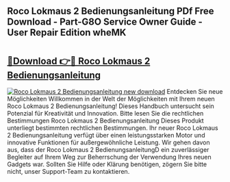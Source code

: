 ## Roco Lokmaus 2 Bedienungsanleitung PDf Free Download - Part-G8O Service Owner Guide - User Repair Edition wheMK

# <h2><a href="http://df1qqli.blite.top/?on=Roco+Lokmaus+2+Bedienungsanleitung">🔗Download 👉🔴 Roco Lokmaus 2 Bedienungsanleitung</a></h2>

[![Roco Lokmaus 2 Bedienungsanleitung new download](https://i.imgur.com/lujVjoI.png)](http://df1qqli.blite.top/?on=Roco+Lokmaus+2+Bedienungsanleitung)
Entdecken Sie neue Möglichkeiten Willkommen in der Welt der Möglichkeiten mit Ihrem neuen Roco Lokmaus 2 Bedienungsanleitung! Dieses Handbuch untersucht sein Potenzial für Kreativität und Innovation. Bitte lesen Sie die rechtlichen Bestimmungen Roco Lokmaus 2 Bedienungsanleitung Dieses Produkt unterliegt bestimmten rechtlichen Bestimmungen. Ihr neuer Roco Lokmaus 2 Bedienungsanleitung verfügt über einen leistungsstarken Motor und innovative Funktionen für außergewöhnliche Leistung. Wir gehen davon aus, dass der Roco Lokmaus 2 BedienungsanleitungD ein zuverlässiger Begleiter auf Ihrem Weg zur Beherrschung der Verwendung Ihres neuen Gadgets war. Sollten Sie Hilfe oder Klärung benötigen, zögern Sie bitte nicht, unser Support-Team zu kontaktieren.
